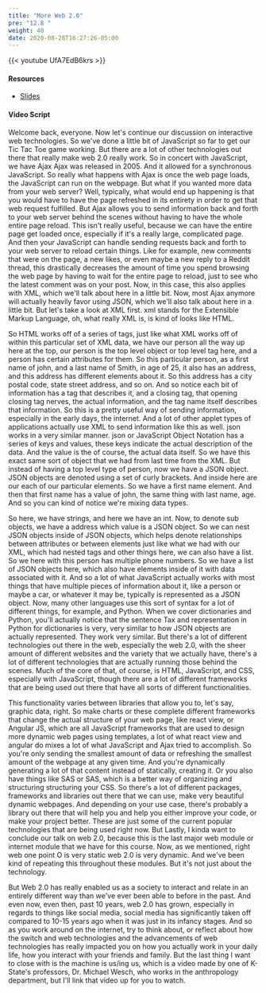 ```yaml
---
title: "More Web 2.0"
pre: "12.8 "
weight: 40
date: 2020-08-28T16:27:26-05:00
---
```


{{< youtube UfA7EdB6krs >}}

#### Resources
* [Slides](/1-cc110/13-webprog/slides/14-WebProgramming2.pdf)

#### Video Script

Welcome back, everyone. Now let's continue our discussion on interactive web technologies. So we've done a little bit of JavaScript so far to get our Tic Tac Toe game working. But there are a lot of other technologies out there that really make web 2.0 really work. So in concert with JavaScript, we have Ajax Ajax was released in 2005. And it allowed for a synchronous JavaScript. So really what happens with Ajax is once the web page loads, the JavaScript can run on the webpage. But what if you wanted more data from your web server? Well, typically, what would end up happening is that you would have to have the page refreshed in its entirety in order to get that web request fulfilled. But Ajax allows you to send information back and forth to your web server behind the scenes without having to have the whole entire page reload. This isn't really useful, because we can have the entire page get loaded once, especially if it's a really large, complicated page. And then your JavaScript can handle sending requests back and forth to your web server to reload certain things. Like for example, new comments that were on the page, a new likes, or even maybe a new reply to a Reddit thread, this drastically decreases the amount of time you spend browsing the web page by having to wait for the entire page to reload, just to see who the latest comment was on your post. Now, in this case, this also applies with XML, which we'll talk about here in a little bit. Now, most Ajax anymore will actually heavily favor using JSON, which we'll also talk about here in a little bit. But let's take a look at XML first. xml stands for the Extensible Markup Language, oh, what really XML is, is kind of looks like HTML. 

So HTML works off of a series of tags, just like what XML works off of within this particular set of XML data, we have our person all the way up here at the top, our person is the top level object or top level tag here, and a person has certain attributes for them. So this particular person, as a first name of john, and a last name of Smith, in age of 25, it also has an address, and this address has different elements about it. So this address has a city postal code, state street address, and so on. And so notice each bit of information has a tag that describes it, and a closing tag, that opening closing tag nerves, the actual information, and the tag name itself describes that information. So this is a pretty useful way of sending information, especially in the early days, the internet. And a lot of other applet types of applications actually use XML to send information like this as well. json works in a very similar manner. json or JavaScript Object Notation has a series of keys and values, these keys indicate the actual description of the data. And the value is the of course, the actual data itself. So we have this exact same sort of object that we had from last time from the XML. But instead of having a top level type of person, now we have a JSON object. JSON objects are denoted using a set of curly brackets. And inside here are our each of our particular elements. So we have a first name element. And then that first name has a value of john, the same thing with last name, age. And so you can kind of notice we're mixing data types. 

So here, we have strings, and here we have an int. Now, to denote sub objects, we have a address which value is a JSON object. So we can nest JSON objects inside of JSON objects, which helps denote relationships between attributes or between elements just like what we had with our XML, which had nested tags and other things here, we can also have a list. So we here with this person has multiple phone numbers. So we have a list of JSON objects here, which also have elements inside of it with data associated with it. And so a lot of what JavaScript actually works with most things that have multiple pieces of information about it, like a person or maybe a car, or whatever it may be, typically is represented as a JSON object. Now, many other languages use this sort of syntax for a lot of different things, for example, and Python. When we cover dictionaries and Python, you'll actually notice that the sentence Tax and representation in Python for dictionaries is very, very similar to how JSON objects are actually represented. They work very similar. But there's a lot of different technologies out there in the web, especially the web 2.0, with the sheer amount of different websites and the variety that we actually have, there's a lot of different technologies that are actually running those behind the scenes. Much of the core of that, of course, is HTML, JavaScript, and CSS, especially with JavaScript, though there are a lot of different frameworks that are being used out there that have all sorts of different functionalities. 

This functionality varies between libraries that allow you to, let's say, graphic data, right. So make charts or these complete different frameworks that change the actual structure of your web page, like react view, or Angular JS, which are all JavaScript frameworks that are used to design more dynamic web pages using templates, a lot of what react view and angular do mixes a lot of what JavaScript and Ajax tried to accomplish. So you're only sending the smallest amount of data or refreshing the smallest amount of the webpage at any given time. And you're dynamically generating a lot of that content instead of statically, creating it. Or you also have things like SAS or SAS, which is a better way of organizing and structuring structuring your CSS. So there's a lot of different packages, frameworks and libraries out there that we can use, make very beautiful dynamic webpages. And depending on your use case, there's probably a library out there that will help you and help you either improve your code, or make your project better. These are just some of the current popular technologies that are being used right now. But Lastly, I kinda want to conclude our talk on web 2.0, because this is the last major web module or internet module that we have for this course. Now, as we mentioned, right web one point O is very static web 2.0 is very dynamic. And we've been kind of repeating this throughout these modules. But it's not just about the technology. 

But Web 2.0 has really enabled us as a society to interact and relate in an entirely different way than we've ever been able to before in the past. And even now, even then, past 10 years, web 2.0 has grown, especially in regards to things like social media, social media has significantly taken off compared to 10-15 years ago when it was just in its infancy stages. And so as you work around on the internet, try to think about, or reflect about how the switch and web technologies and the advancements of web technologies has really impacted you on how you actually work in your daily life, how you interact with your friends and family. But the last thing I want to close with is the machine is us/ing us, which is a video made by one of K-State's professors, Dr. Michael Wesch, who works in the anthropology department, but I'll link that video up for you to watch. 


